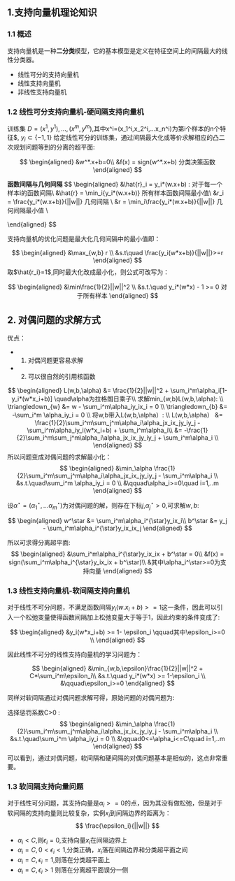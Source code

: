 ## 1.支持向量机理论知识

### 1.1 概述
支持向量机是一种**二分类**模型，它的基本模型是定义在特征空间上的间隔最大的线性分类器。

- 线性可分的支持向量机
- 线性支持向量机
- 非线性支持向量机



### 1.2 线性可分支持向量机-硬间隔支持向量机 

训练集 $D = {(x^1,y^1),...,(x^m,y^m)}$,其中x^i=(x_1^i,x_2^i,...x_n^i)为第i个样本的n个特征$, $y_i\subset{\{-1,1\}}$
给定线性可分的训练集，通过间隔最大化或等价求解相应的凸二次规划问题等到的分离的超平面:

$$
\begin{aligned}
    &w^*.x+b=0\\
    &f(x) = sign(w^*.x+b) 分类决策函数
\end{aligned}
$$

**函数间隔与几何间隔**
$$
\begin{aligned}
    &\hat{r}_i = y_i*(w.x+b) : 对于每一个样本i的函数间隔\\
    &\hat{r} = \min_i{y_i*(w.x+b)} 所有样本函数间隔最小值\\
    &r_i = \frac{y_i*(w.x+b)}{||w||} 几何间隔 \\
    &r = \min_i\frac{y_i*(w.x+b)}{||w||} 几何间隔最小值 \\

\end{aligned}
$$

支持向量机的优化问题是最大化几何间隔中的最小值即：

$$
\begin{aligned}
    &\max_{w,b} r \\
    &s.t\quad \frac{y_i(w*x+b)}{||w||}>=r
\end{aligned}
$$
取$\hat{r_i}=1$,同时最大化改成最小化，则公式可改写为：

$$
\begin{aligned}
    &\min\frac{1}{2}||w||^2 \\
    &s.t.\quad y_i*(w*x) - 1 >= 0 对于所有样本
\end{aligned}
$$


## 2. 对偶问题的求解方式

优点：
- 1. 对偶问题更容易求解
- 2. 可以很自然的引用核函数


$$
\begin{aligned}
    L(w,b,\alpha) &= \frac{1}{2}||w||^2 + \sum_i^m\alpha_i[1-y_i*(w*x_i+b)] \quad\alpha为拉格朗日乘子\\
    求解min_{w,b}L(w,b,\alpha): \\
    \triangledown_{w} &= w  - \sum_i^m\alpha_iy_ix_i = 0 \\
    \triangledown_{b} &= -\sum_i^m \alpha_iy_i = 0 \\
    将w,b带入L(w,b,\alpha）: \\
   L(w,b,\alpha） &= \frac{1}{2}\sum_i^m\sum_j^m\alpha_i\alpha_jx_ix_jy_iy_j - \sum_i^m\alpha_iy_i(w*x_i+b) + \sum_i^m\alpha_i\\
   &= -\frac{1}{2}\sum_i^m\sum_j^m\alpha_i\alpha_jx_ix_jy_iy_j + \sum_i^m\alpha_i \\
\end{aligned}
$$
所以问题变成对偶问题的求解最小化： 
$$
\begin{aligned}
    &\min_\alpha \frac{1}{2}\sum_i^m\sum_j^m\alpha_i\alpha_jx_ix_jy_iy_j - \sum_i^m\alpha_i \\
    &s.t.\quad\sum_i^m \alpha_iy_i = 0 \\ 
    &\qquad\alpha_i>=0\quad i=1,..m
\end{aligned}
$$

设$\alpha^\star=(\alpha_1^\star,...\alpha_m^\star)$为对偶问题的解，则存在下标$j$,$\alpha_j^\star>0$,可求解$w,b$:

$$
\begin{aligned}
    w^\star &= \sum_i^m\alpha_i^{\star}y_ix_i\\
    b^\star &= y_j - \sum_i^m\alpha_i^{\star}y_ix_ix_j 
\end{aligned}
$$

所以可求得分离超平面:
$$
\begin{aligned}
    &\sum_i^m\alpha_i^{\star}y_ix_ix + b^\star = 0\\ 
    &f(x) = sign(\sum_i^m\alpha_i^{\star}y_ix_ix + b^\star)\\
    &其中\alpha_i^\star>=0为支持向量
\end{aligned}
$$


### 1.3 线性支持向量机-软间隔支持向量机 
对于线性不可分问题，不满足函数间隔$y_i(w.x_i+b)>=1$这一条件，因此可以引入一个松弛变量使得函数间隔加上松弛变量大于等于1，因此约束的条件变成了:

$$
\begin{aligned}
    &y_i(w*x_i+b) >= 1- \epsilon_i \qquad其中\epsilon_i>=0 \\
\end{aligned}
$$

因此线性不可分的线性支持向量机的学习问题为：

$$
\begin{aligned}
    &\min_{w,b,\epsilon}\frac{1}{2}||w||^2 + C*\sum_i^m\epsilon_i\\
    &s.t.\quad y_i*(w*x) >= 1-\epsilon_i \\
    &\qquad\epsilon_i>=0
\end{aligned}
$$

同样对软间隔通过对偶问题求解可得，原始问题的对偶问题为:

选择惩罚系数C>0 :
$$
\begin{aligned}
    &\min_\alpha \frac{1}{2}\sum_i^m\sum_j^m\alpha_i\alpha_jx_ix_jy_iy_j - \sum_i^m\alpha_i \\
    &s.t.\quad\sum_i^m \alpha_iy_i = 0 \\ 
    &\qquad0<=\alpha_i<=C\quad i=1,..m
\end{aligned}
$$
可以看到，通过对偶问题，软间隔和硬间隔的对偶问题基本是相似的，这点非常重要。

### 1.3 软间隔支持向量问题
对于线性可分问题，其支持向量是$\alpha_i>=0$的点，因为其没有做松弛，但是对于软间隔的支持向量则比较复杂，实例$x_i$到间隔边界的距离为：
$$
\frac{\epsilon_i}{||w||}
$$

- $\alpha_i<C$,则$\epsilon_i=0$,支持向量$x_i$在间隔边界上
- $\alpha_i=C, 0<\epsilon_i<1$,分类正确，$x_i$落在间隔边界和分类超平面之间
- $\alpha_i=C,\epsilon_i=1$,则落在分类超平面上
- $\alpha_i=C,\epsilon_i>1$ 则落在分离超平面误分一侧




